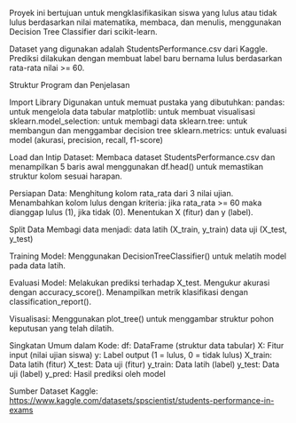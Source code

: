 Proyek ini bertujuan untuk mengklasifikasikan siswa yang lulus atau tidak lulus berdasarkan nilai matematika, membaca, dan menulis, menggunakan Decision Tree Classifier dari scikit-learn.

Dataset yang digunakan adalah StudentsPerformance.csv dari Kaggle. Prediksi dilakukan dengan membuat label baru bernama lulus berdasarkan rata-rata nilai >= 60.

Struktur Program dan Penjelasan

Import Library Digunakan untuk memuat pustaka yang dibutuhkan:
pandas: untuk mengelola data tabular
matplotlib: untuk membuat visualisasi
sklearn.model_selection: untuk membagi data
sklearn.tree: untuk membangun dan menggambar decision tree
sklearn.metrics: untuk evaluasi model (akurasi, precision, recall, f1-score)

Load dan Intip Dataset:
Membaca dataset StudentsPerformance.csv dan menampilkan 5 baris awal menggunakan df.head() untuk memastikan struktur kolom sesuai harapan.

Persiapan Data:
Menghitung kolom rata_rata dari 3 nilai ujian.
Menambahkan kolom lulus dengan kriteria: jika rata_rata >= 60 maka dianggap lulus (1), jika tidak (0).
Menentukan X (fitur) dan y (label).

Split Data Membagi data menjadi:
data latih (X_train, y_train)
data uji (X_test, y_test)

Training Model:
Menggunakan DecisionTreeClassifier() untuk melatih model pada data latih.

Evaluasi Model:
Melakukan prediksi terhadap X_test.
Mengukur akurasi dengan accuracy_score().
Menampilkan metrik klasifikasi dengan classification_report().

Visualisasi:
Menggunakan plot_tree() untuk menggambar struktur pohon keputusan yang telah dilatih.


Singkatan Umum dalam Kode:
df: DataFrame (struktur data tabular)
X: Fitur input (nilai ujian siswa)
y: Label output (1 = lulus, 0 = tidak lulus)
X_train: Data latih (fitur)
X_test: Data uji (fitur)
y_train: Data latih (label)
y_test: Data uji (label)
y_pred: Hasil prediksi oleh model


Sumber Dataset
Kaggle: https://www.kaggle.com/datasets/spscientist/students-performance-in-exams 
